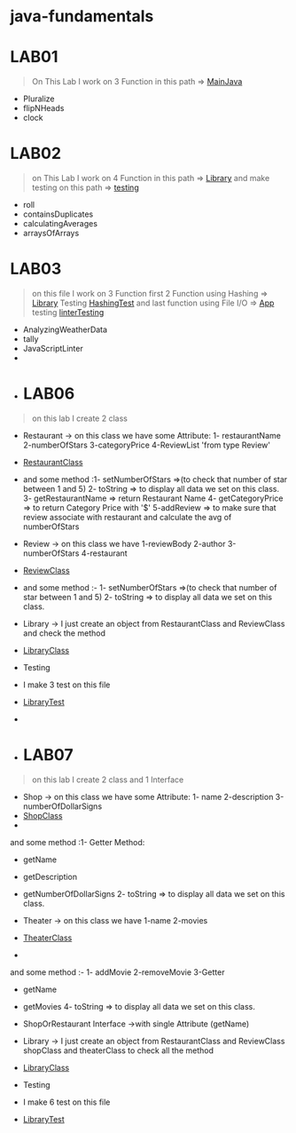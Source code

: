 # java-fundamentals

# **LAB01**
> On This Lab I work on 3 Function in this path => [MainJava](./basics/Main.java)
- Pluralize
- flipNHeads
- clock

# **LAB02**
>on This Lab I work on 4 Function in this path => [Library](./basicLibrary/lib/src/main/java/basiclibrary/Library.java)
> and make testing on this path => [testing](./basicLibrary/lib/src/test/java/basiclibrary/LibraryTest.java)

- roll
- containsDuplicates
- calculatingAverages
- arraysOfArrays

# **LAB03**
> on this file I work on 3 Function first 2 Function using Hashing => [Library](./basicLibrary/lib/src/main/java/basiclibrary/Library.java)
> Testing [HashingTest](./basicLibrary/lib/src/test/java/basiclibrary/LibraryTest.java)
> and last function using File I/O => [App](./linter/app/src/main/java/linter/App.java) 
> testing [linterTesting](./linter/app/src/test/java/linter/AppTest.java)

- AnalyzingWeatherData
- tally
- JavaScriptLinter
- 
- # **LAB06**

>on this lab I create 2 class
- Restaurant -> on this class we have some Attribute: 1- restaurantName 2-numberOfStars 3-categoryPrice 4-ReviewList 'from type Review'
- [RestaurantClass](./inheritance/lib/src/main/java/inheritance/Restaurant.java)
- 
    and some method :1- setNumberOfStars =>(to check that number of star between 1 and 5)
                     2- toString => to display all data we set on this class.
                     3- getRestaurantName => return Restaurant Name
                     4- getCategoryPrice => to return Category Price with '$'
                     5-addReview => to make sure that review associate with restaurant and calculate the avg of numberOfStars

- Review -> on this class we have 1-reviewBody 2-author 3-numberOfStars 4-restaurant
- [ReviewClass](./inheritance/lib/src/main/java/inheritance/Review.java)
- 
    and some method :- 1- setNumberOfStars =>(to check that number of star between 1 and 5)
                       2- toString => to display all data we set on this class.
- Library -> I just create an object from RestaurantClass and ReviewClass and check the method 
- [LibraryClass](./inheritance/lib/src/main/java/inheritance/Library.java)

- Testing 
- I make 3 test on this file 
- [LibraryTest](./inheritance/lib/src/test/java/inheritance/LibraryTest.java)

- 
- # **LAB07**
>on this lab I create 2 class and 1 Interface
- Shop -> on this class we have some Attribute: 1- name 2-description 3-numberOfDollarSigns 
- [ShopClass](./inheritance/lib/src/main/java/inheritance/Shop.java)
-
and some method :1- Getter Method: 
- getName
- getDescription
- getNumberOfDollarSigns
2- toString => to display all data we set on this class.

- Theater -> on this class we have 1-name 2-movies 
- [TheaterClass](./inheritance/lib/src/main/java/inheritance/Theater.java)
-
and some method :- 1- addMovie
2-removeMovie
3-Getter 
- getName
- getMovies
4- toString => to display all data we set on this class.

- ShopOrRestaurant Interface ->with single Attribute (getName)
- Library -> I just create an object from RestaurantClass and ReviewClass shopClass and theaterClass to check all the method
- [LibraryClass](./inheritance/lib/src/main/java/inheritance/Library.java)

- Testing
- I make 6 test on this file
- [LibraryTest](./inheritance/lib/src/test/java/inheritance/LibraryTest.java)
